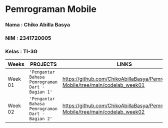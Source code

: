 # Pemrograman Mobile

### Nama : Chiko Abilla Basya
### NIM : 2341720005
### Kelas : TI-3G

|Weeks           |PROJECTS                         |LINKS                        |
|----------------|---------------------------------|-----------------------------|
|Week 01         |`'Pengantar Bahasa Pemrograman Dart - Bagian 1'`|https://github.com/ChikoAbillaBasya/Pemrograman-Mobile/tree/main/codelab_week01                         
|Week 02         |`'Pengantar Bahasa Pemrograman Dart - Bagian 2'`|https://github.com/ChikoAbillaBasya/Pemrograman-Mobile/tree/main/codelab_week02 